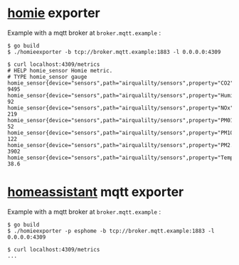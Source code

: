 # [homie](https://homieiot.github.io/) exporter

Example with a mqtt broker at `broker.mqtt.example` :

```
$ go build
$ ./homieexporter -b tcp://broker.mqtt.example:1883 -l 0.0.0.0:4309
```

```
$ curl localhost:4309/metrics
# HELP homie_sensor Homie metric.
# TYPE homie_sensor gauge
homie_sensor{device="sensors",path="airqualilty/sensors",property="CO2",unit="ppm"} 9495
homie_sensor{device="sensors",path="airqualilty/sensors",property="Humidity",unit="%"} 92 
homie_sensor{device="sensors",path="airqualilty/sensors",property="NOx",unit="ppb"} 219
homie_sensor{device="sensors",path="airqualilty/sensors",property="PM01",unit="μg/m³"} 52
homie_sensor{device="sensors",path="airqualilty/sensors",property="PM10",unit="μg/m³"} 122
homie_sensor{device="sensors",path="airqualilty/sensors",property="PM2.5",unit="μg/m³"} 3902
homie_sensor{device="sensors",path="airqualilty/sensors",property="Temperature",unit="°C"} 38.6
```

# [homeassistant](https://www.home-assistant.io/integrations/mqtt#mqtt-discovery) mqtt exporter

Example with a mqtt broker at `broker.mqtt.example` :

```
$ go build
$ ./homieexporter -p esphome -b tcp://broker.mqtt.example:1883 -l 0.0.0.0:4309
```

```
$ curl localhost:4309/metrics
...
```
